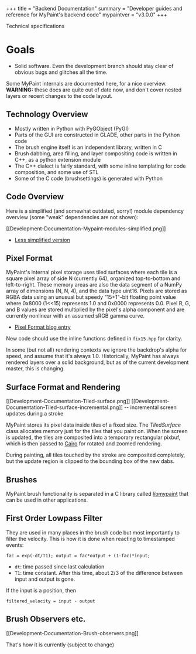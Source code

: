 +++
title = "Backend Documentation"
summary = "Developer guides and reference for MyPaint's backend code"
mypaintver = "v3.0.0"
+++

Technical specifications

# Goals
- Solid software. Even the development branch should stay clear of obvious bugs and glitches all the time.


Some MyPaint internals are documented here, for a nice overview. **WARNING:** these docs are quite out of date now, and don't cover nested layers or recent changes to the code layout.

## Technology Overview

-   Mostly written in Python with PyGObject (PyGI)
-   Parts of the GUI are constructed in GLADE, other parts in the Python code
-   The brush engine itself is an independent library, written in C
-   Brush dabbing, area filling, and layer compositing code is written in C++, as a python extension module
-   The C++ dialect is fairly standard, with some inline templating for code composition, and some use of STL
-   Some of the C code (brushsettings) is generated with Python

## Code Overview

Here is a simplified (and somewhat outdated, sorry!) module dependency overview (some "weak" dependencies are not shown):

[[Development-Documentation-Mypaint-modules-simplified.png]]

* [Less simplified version](Development-Documentation-Mypaint-modules-complex.png)

## Pixel Format

MyPaint's internal pixel storage uses tiled surfaces where each tile is a square pixel array of side N (currently 64), organized top-to-bottom and left-to-right. These memory areas are also the data segment of a NumPy array of dimensions (N, N, 4), and the data type uint16. Pixels are stored as RGBA data using an unusual but speedy "15+1"-bit floating point value where 0x8000 (1\<\<15) represents 1.0 and 0x0000 represents 0.0. Pixel R, G, and B values are stored multiplied by the pixel's alpha component and are currently nonlinear with an assumed sRGB gamma curve.

- [Pixel Format blog entry](http://mypaint.intilinux.com/?p=19)

New code should use the inline functions defined in `fix15.hpp` for clarity.

In some (but not all) rendering contexts we ignore the backdrop's alpha for speed, and assume that it's always 1.0. Historically, MyPaint has always rendered layers over a solid background, but as of the current development master, this is changing.

## Surface Format and Rendering

[[Development-Documentation-Tiled-surface.png]]
[[Development-Documentation-Tiled-surface-incremental.png]]
 -- incremental screen updates during a stroke

MyPaint stores its pixel data inside tiles of a fixed size. The *TiledSurface* class allocates memory just for the tiles that you paint on. When the screen is updated, the tiles are composited into a temporary rectangular pixbuf, which is then passed to [Cairo](http://www.cairographics.org/) for rotated and zoomed rendering.

During painting, all tiles touched by the stroke are composited completely, but the update region is clipped to the bounding box of the new dabs.

## Brushes

MyPaint brush functionality is separated in a C library called [libmypaint](https://github.com/mypaint/libmypaint) that can be used in other applications.

## First Order Lowpass Filter

They are used in many places in the brush code but most importantly to filter the velocity. This is how it is done when reacting to timestamped events:

    fac = exp(-dt/T1); output = fac*output + (1-fac)*input;

* `dt`: time passed since last calculation
* `T1`: time constant. After this time, about 2/3 of the difference between input and output is gone.

If the input is a position, then

    filtered_velocity = input - output

## Brush Observers etc.

[[Development-Documentation-Brush-observers.png]]

That's how it is currently (subject to change)
